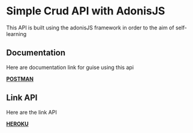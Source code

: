 # Simple Crud API with AdonisJS

This API is built using the adonisJS framework in order to the aim of self-learning

## Documentation
Here are documentation link for guise using this api

[**POSTMAN**](https://documenter.getpostman.com/view/18624629/UVsJv6G7)

## Link API
Here are the link API

[**HEROKU**](https://simple-crud-adonis.herokuapp.com/)